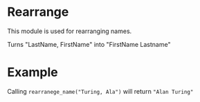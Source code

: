 Rearrange
=========

This module is used for rearranging names.

Turns "LastName, FirstName" into "FirstName Lastname"

# Example

Calling `rearranege_name("Turing, Ala")` will return `"Alan Turing"`

